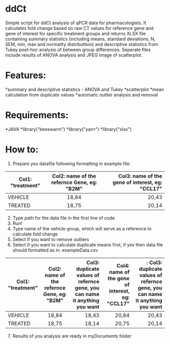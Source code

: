 # ddCt
Simple script for ddCt analysis of qPCR data for pharmacologists. It calculates fold change based on raw CT values for reference gene and gene of interest for specific treatment groups and returns XLSX file containing summary statistics (including means, standard deviations, N, SEM, min, max and normality distributtion) and descriptive statistics from Tukey post-hoc analysis of between group differences. Seperate files include results of ANOVA analysis and JPEG image of scatterplot.  

# Features:
*summary and descriptive statistics - ANOVA and Tukey
*scatterplot
*mean calculation from duplicate values
*automatic outlier analysis and removal

# Requirements:
*JAVA
*library("beeswarm")
*library("yarrr")
*library("xlsx")

# How to:

1. Prepare you datafile following formatting in example file:

| Col1: "treatment" | Col2: name of the refernce Gene, eg: "B2M"| Col3: name of the gene of interest, eg: "CCL17"  |
| ---------------- |:-----------------------------------------:| ------------------------------------------------:|
| VEHICLE     | 18,84 | 20,43 |
| TREATED     | 18,75 |   20,14 |

2. Type path for the data file in the first line of code
3. Run!
4. Type name of the vehicle group, which will serve as a reference to calculate fold change
5. Select if you want to remove outliers
6. Select if you want to calculate duplicate means first, if yes then data file should formatted as in: exampleData.csv

| Col1: "treatment" | Col2: name of the refernce Gene, eg: "B2M"| Col3: duplicate values of refernce gene, you can name it anything you want  | Col4: name of the gene of interest, eg: "CCL17"  |: Col3: duplicate values of refernce gene, you can name it anything you want| 
| ---------------- |:-----------------------------------------:| ------------------------------------------------:|------------------------------------------------:|------------------------------------------------:|
| VEHICLE     | 18,84 | 18,43 | 20,84 | 20,43 |
| TREATED     | 18,75 |   18,14 | 20,75 |   20,14 |
7. Results of you analysis are ready in myDocuments folder

